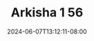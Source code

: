 --- 
title: "Arkisha 1 56"
description: "  bokeh Arkisha 1 56 gratis full vidio baru"
date: 2024-06-07T13:12:11-08:00
file_code: "aikui7npz2me"
draft: false
cover: "4mlhnzyc3hhzf5z3.jpg"
tags: ["Arkisha", "bokep-indo", "bokep-viral", "bokep-ig"]
length: 128
fld_id: "1482657"
foldername: "Arkisha 1"
categories: ["Arkisha 1"]
views: 0
---
